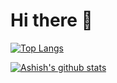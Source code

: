 <!--
- :zap: I love math, programming, data science, and books
- 🌱 I’m addicted to learning and growing every day
- :earth_africa: I am currently sharing a little bit of my knowledge to the world through my blogs
- 📫 How to find me: 
  - :bulb: [Medium articles](https://medium.com/@khuyentran1476)
  - :pencil2: [Daily Tips](https://mathdatasimplified.com/)
  - :office: [LinkedIn](https://www.linkedin.com/in/khuyen-tran-1ab926151/)
  - :speaker: [Podcast](https://medium.com/@theartistsofdatascience/why-we-should-be-more-like-winnie-the-pooh-khuyen-tran-on-the-artists-of-data-science-c610c91d4c14)
-->
# Hi there 👋

[![Top Langs](https://github-readme-stats.vercel.app/api/top-langs/?username=ashishmaurya108)](https://github.com/ashishmaurya108/github-readme-stats)  


[![Ashish's github stats](https://github-readme-stats.vercel.app/api?username=ashishmaurya108&count_private=true&show_icons=true&theme=radical&hide_rank=false)](https://github.com/ashishmaurya108/github-readme-stats)
